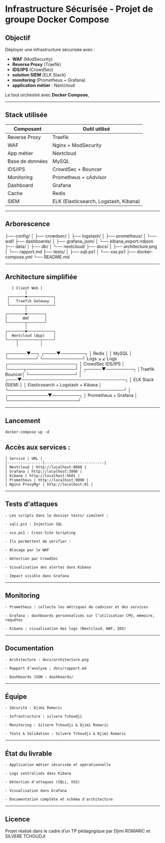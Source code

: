 # Infrastructure Sécurisée - Projet de groupe Docker Compose

## Objectif

Déployer une infrastructure sécurisée avec :
- **WAF** (ModSecurity)
- **Reverse Proxy** (Traefik)
- **IDS/IPS** (CrowdSec)
- **solution SIEM** (ELK Stack)
- **monitoring** (Prometheus + Grafana)
- **application métier** : Nextcloud

Le tout orchestré avec **Docker Compose**,

---

## Stack utilisée

| Composant     | Outil utilisé            |
|---------------|--------------------------|
| Reverse Proxy | Traefik                  |
| WAF           | Nginx + ModSecurity      |
| App métier    | Nextcloud                |
| Base de données | MySQL                  | 
| IDS/IPS       | CrowdSec + Bouncer       | 
| Monitoring    | Prometheus + cAdvisor    |
| Dashboard     | Grafana                  |
| Cache         | Redis                    |
| SIEM          | ELK (Elasticsearch, Logstash, Kibana)|

---

## Arborescence

├── config/
│ ├── crowdsec/
│ ├── logstash/
│ ├── prometheus/
│ └── waf/
├── dashboards/
│ ├── grafana_json/
│ └── kibana_export.ndjson
├── data/
│ ├── db/
│ └── nextcloud/
├── docs/
│ ├── architecture.png
│ └── rapport.md
├── tests/
│ ├── sqli.ps1
│ └── xss.ps1
├── docker-compose.yml
└── README.md

---

## Architecture simplifiée

       [ Client Web ]
             │
     ┌───────▼────────────┐
     │   Traefik Gateway  │ 
     └───────┬────────────┘
             │
    ┌────────▼────────┐
    │       WAF       │  
    └────────┬────────┘
             │
    ┌────────▼────────────┐
    │  Nextcloud (App)    │ 
    └────┬──────────┬─────┘
         │          │
  ┌──────▼──┐  ┌────▼────────┐
  │  Redis  │  │  MySQL      │
  └─────────┘  └─────────────┘
Logs ↘ ↙ Logs
┌──────────────────────┐
│ CrowdSec IDS/IPS     │
└─────┬────────────────┘
      │
┌─────▼─────────┐
│Traefik Bouncer│ 
└───────────────┘
        │
    ┌───▼──────────────────────────────────┐
    │           ELK Stack (SIEM)           │
    │ Elasticsearch + Logstash + Kibana    │
    └──────────────────────────────────────┘
                  │
    ┌─────────────▼─────────┐
    │ Prometheus + Grafana  │
    └───────────────────────┘

---

## Lancement

    docker-compose up -d

## Accès aux services :

    | Service | URL |
    |----------------|---------------------------|
    | Nextcloud | http://localhost:8080 |
    | Grafana | http://localhost:3000 |
    | Kibana | http://localhost:5601 |
    | Prometheus | http://localhost:9090 |
    | Nginx ProxyMgr | http://localhost:81 |


---

## Tests d'attaques

    - Les scripts dans le dossier tests/ simulent :

    - sqli.ps1 : Injection SQL

    - xss.ps1 : Cross-Site Scripting

    - Ils permettent de vérifier :

    - Blocage par le WAF

    - Détection par CrowdSec

    - Visualisation des alertes dans Kibana

    - Impact visible dans Grafana

---

## Monitoring

    - Prometheus : collecte les métriques de cadvisor et des services

    - Grafana : dashboards personnalisés sur l’utilisation CPU, mémoire, requêtes

    - Kibana : visualisation des logs (Nextcloud, WAF, IDS)

---

## Documentation
    - Architecture : docs/architecture.png

    - Rapport d’analyse : docs/rapport.md

    - Dashboards JSON : dashboards/


---

## Équipe

    - Sécurité : Djimi Romaric

    - Infrastructure : silvere Tchoudji

    - Monitoring : Silvere Tchoudji & Djimi Romaric

    - Tests & Validation : Silvere Tchoudji & Djimi Romaric


---

## État du livrable

    - Application métier sécurisée et opérationnelle

    - Logs centralisés dans Kibana

    - Détection d'attaques (SQLi, XSS)

    - Visualisation dans Grafana

    - Documentation complète et schéma d'architecture


---

## Licence
Projet réalisé dans le cadre d’un TP pédagogique par Djimi ROMARIC et SILVERE TCHOUDJI